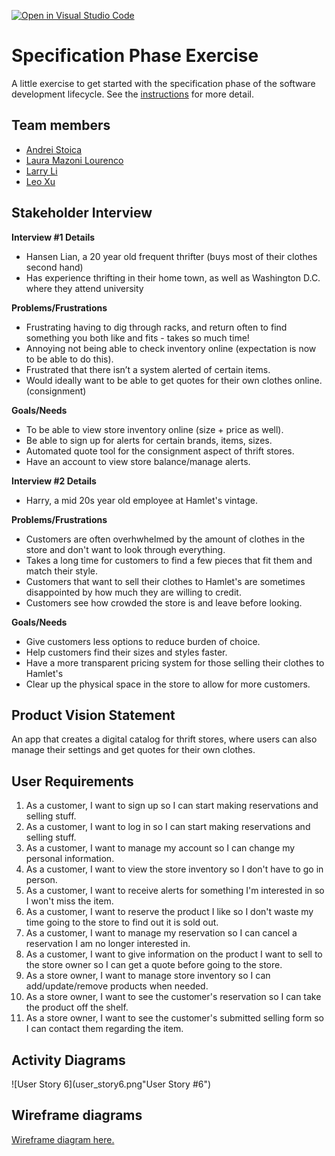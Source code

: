 [![Open in Visual Studio Code](https://classroom.github.com/assets/open-in-vscode-c66648af7eb3fe8bc4f294546bfd86ef473780cde1dea487d3c4ff354943c9ae.svg)](https://classroom.github.com/online_ide?assignment_repo_id=8553970&assignment_repo_type=AssignmentRepo)
# Specification Phase Exercise

A little exercise to get started with the specification phase of the software development lifecycle. See the [instructions](instructions.md) for more detail.

## Team members
- [Andrei Stoica](https://github.com/andreicstoica)
- [Laura Mazoni Lourenco](https://github.com/qlaueen)
- [Larry Li](https://github.com/86larryli)
- [Leo Xu](https://github.com/leo6016)

## Stakeholder Interview
**Interview #1 Details**
- Hansen Lian, a 20 year old frequent thrifter (buys most of their clothes second hand)
- Has experience thrifting in their home town, as well as Washington D.C. where they attend university
  
**Problems/Frustrations**
- Frustrating having to dig through racks, and return often to find something you both like and fits - takes so much time!
- Annoying not being able to check inventory online (expectation is now to be able to do this).
- Frustrated that there isn’t a system alerted of certain items. 
- Would ideally want to be able to get quotes for their own clothes online. (consignment) 
  
**Goals/Needs**
- To be able to view store inventory online (size + price as well).
- Be able to sign up for alerts for certain brands, items, sizes. 
- Automated quote tool for the consignment aspect of thrift stores.
- Have an account to view store balance/manage alerts. 

**Interview #2 Details**
- Harry, a mid 20s year old employee at Hamlet's vintage.
  
**Problems/Frustrations**
- Customers are often overhwhelmed by the amount of clothes in the store and don't want to look through everything.
- Takes a long time for customers to find a few pieces that fit them and match their style.
- Customers that want to sell their clothes to Hamlet's are sometimes disappointed by how much they are willing to credit. 
- Customers see how crowded the store is and leave before looking.
  
**Goals/Needs**
- Give customers less options to reduce burden of choice.
- Help customers find their sizes and styles faster.
- Have a more transparent pricing system for those selling their clothes to Hamlet's 
- Clear up the physical space in the store to allow for more customers. 

## Product Vision Statement
An app that creates a digital catalog for thrift stores, where users can also manage their settings and get quotes for their own clothes. 

## User Requirements
1. As a customer, I want to sign up so I can start making reservations and selling stuff.
1. As a customer, I want to log in so I can start making reservations and selling stuff.
1. As a customer, I want to manage my account so I can change my personal information.
1. As a customer, I want to view the store inventory so I don't have to go in person.
1. As a customer, I want to receive alerts for something I'm interested in so I won't miss the item.
1. As a customer, I want to reserve the product I like so I don't waste my time going to the store to find out it is sold out.
1. As a customer, I want to manage my reservation so I can cancel a reservation I am no longer interested in.
1. As a customer, I want to give information on the product I want to sell to the store owner so I can get a quote before going to the store.
1. As a store owner, I want to manage store inventory so I can add/update/remove products when needed.
1. As a store owner, I want to see the customer's reservation so I can take the product off the shelf.
1. As a store owner, I want to see the customer's submitted selling form so I can contact them regarding the item.

## Activity Diagrams

![User Story 6](user_story6.png"User Story #6")

## Wireframe diagrams

[Wireframe diagram here.](https://www.figma.com/file/PaCajW4fRFDzCO8RtN7roS/Project1?node-id=0%3A1)
